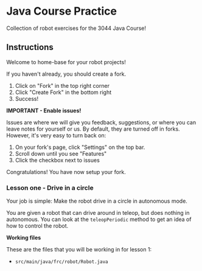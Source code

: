 # Java Course Practice

Collection of robot exercises for the 3044 Java Course!

## Instructions

Welcome to home-base for your robot projects!

If you haven't already, you should create a fork.

1. Click on "Fork" in the top right corner
2. Click "Create Fork" in the bottom right
3. Success!

**IMPORTANT - Enable issues!**

Issues are where we will give you feedback, suggestions, or where you can leave notes for yourself or us. By default, they are turned off in forks. However, it's very easy to turn back on:

1. On your fork's page, click "Settings" on the top bar.
2. Scroll down until you see "Features"
3. Click the checkbox next to issues

Congratulations! You have now setup your fork.

### Lesson one - Drive in a circle

Your job is simple: Make the robot drive in a circle in autonomous mode.

You are given a robot that can drive around in teleop, but does nothing in autonomous. You can look at the `teleopPeriodic` method to get an idea of how to control the robot.

**Working files**

These are the files that you will be working in for lesson 1:

- `src/main/java/frc/robot/Robot.java`

